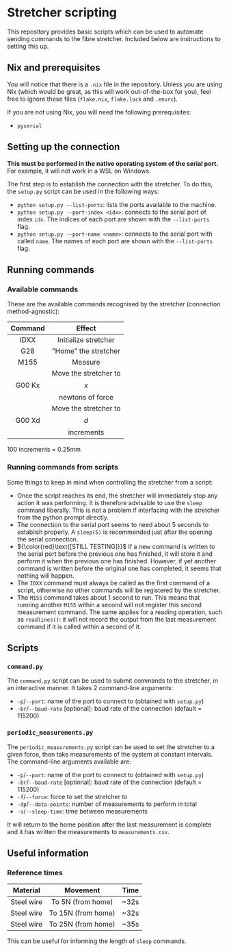 # Stretcher scripting

This repository provides basic scripts which can be used to automate sending commands to the fibre stretcher. Included below are instructions to setting this up.

## Nix and prerequisites

You will notice that there is a `.nix` file in the repository. Unless you are using Nix (which would be great, as this will work out-of-the-box for you), feel free to ignore these files (`flake.nix`, `flake.lock` and `.envrc`).

If you are not using Nix, you will need the following prerequisites:

- `pyserial`

## Setting up the connection

**This must be performed in the native operating system of the serial port.** For example, it will not work in a WSL on Windows.

The first step is to establish the connection with the stretcher. To do this, the `setup.py` script can be used in the following ways:

- `python setup.py --list-ports`: lists the ports available to the machine.
- `python setup.py --port-index <idx>`: connects to the serial port of index `idx`. The indices of each port are shown with the `--list-ports` flag.
- `python setup.py --port-name <name>`: connects to the serial port with called `name`. The names of each port are shown with the `--list-ports` flag.

## Running commands

### Available commands

These are the available commands recognised by the stretcher (connection method-agnostic):

| Command | Effect |
| :----: | :----: |
| IDXX | Initialize stretcher |
| G28 | "Home" the stretcher |
| M155 | Measure |
| G00 Kx | Move the stretcher to $$x$$ newtons of force |
| G00 Xd | Move the stretcher to $$d$$ increments |

100 increments = 0.25mm 

### Running commands from scripts

Some things to keep in mind when controlling the stretcher from a script:

- Once the script reaches its end, the stretcher will immediately stop any action it was performing. It is therefore advisable to use the `sleep` command liberally. This is not a problem if interfacing with the stretcher from the python prompt directly.
- The connection to the serial port seems to need about 5 seconds to establish properly. A `sleep(5)` is recommended just after the opening the serial connection.
- ${\color{red}\text{[STILL TESTING]}}$ If a new command is written to the serial port before the previous one has finished, it will store it and perform it when the previous one has finished. However, if yet another command is written before the original one has completed, it seems that nothing will happen.
- The `IDXX` command must always be called as the first command of a script, otherwise no other commands will be registered by the stretcher.
- The `M155` command takes about 1 second to run. This means that running another `M155` within a second will not register this second measurement command. The same applies for a reading operation, such as `readlines()`: it will not record the output from the last measurement command if it is called within a second of it.

## Scripts

### `command.py`

The `command.py` script can be used to submit commands to the stretcher, in an interactive manner. It takes 2 command-line arguments:

- `-p`/`--port`: name of the port to connect to (obtained with `setup.py`)
- `-br`/`--baud-rate` [optional]: baud rate of the connection (default = 115200) 

### `periodic_measurements.py`

The `periodic_measurements.py` script can be used to set the stretcher to a given force, then take measurements of the system at constant intervals. The command-line arguments available are:

- `-p`/`--port`: name of the port to connect to (obtained with `setup.py`)
- `-br`/`--baud-rate` [optional]: baud rate of the connection (default = 115200) 
- `-f`/`--force`: force to set the stretcher to
- `-dp`/`--data-points`: number of measurements to perform in total
- `-s`/`--sleep-time`: time between measurements

It will return to the home position after the last measurement is complete and it has written the measurements to `measurements.csv`.

## Useful information

### Reference times

| Material | Movement | Time |
| :----: | :----: | :----: |
| Steel wire | To 5N (from home) | ~32s |
| Steel wire | To 15N (from home) | ~32s |
| Steel wire | To 25N (from home) | ~35s |

This can be useful for informing the length of `sleep` commands.
